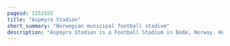 ```yaml
---
pageid: 1252555
title: "Aspmyra Stadion"
short_summary: "Norwegian municipal football stadium"
description: "Aspmyra Stadion is a Football Stadium in Bodø, Norway. Home of Bodø/Glimt and Grand Bodø, it holds a seated Capacity for 8,270 Spectators. The Venue has four Stands: a modern All-Seater with Roof, 100 Club Seats and 15 Luxury Boxes to the South, unroofed all-seater Stands to the East and West and two Stands to the North. An older raised Grandstand with Roofing at the Back and a new all-seater unroofed Stand in Front. The Area in Front of the old Stand was a standing Area that could hold approximately 2000 People but did not meet uefa Safety Regulations for international Matches. The Venue has Floodlights and artificial Turf with under-soil Heating. Immediately South of the Venue lies Aspmyra Kunstgressbane, a Training Pitch with artificial Turf. Aspmyra Stadion has hosted one Game in 2002 between the norway national Football Team and Iceland."
---
```

